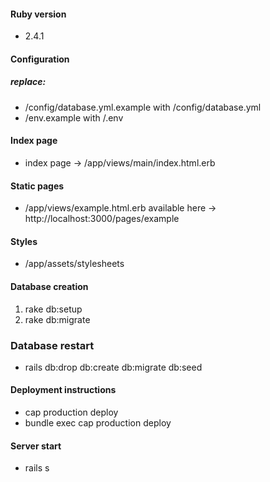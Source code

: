 
#### Ruby version
* 2.4.1

#### Configuration
##### replace: 
* /config/database.yml.example with /config/database.yml
* /env.example with /.env

#### Index page
* index page -> /app/views/main/index.html.erb

#### Static pages
 * /app/views/example.html.erb available here ->  http://localhost:3000/pages/example
  
#### Styles 
 * /app/assets/stylesheets

#### Database creation
1. rake db:setup
2. rake db:migrate

### Database restart
* rails db:drop db:create db:migrate db:seed

#### Deployment instructions
* cap production deploy
* bundle exec cap production deploy

#### Server start
* rails s
